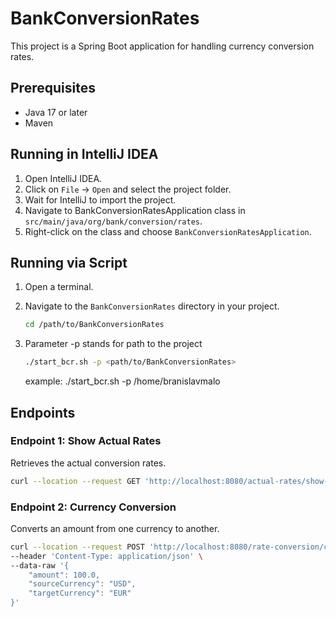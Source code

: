 # BankConversionRates

This project is a Spring Boot application for handling currency conversion rates.

## Prerequisites

- Java 17 or later
- Maven

## Running in IntelliJ IDEA

1. Open IntelliJ IDEA.
2. Click on `File` -> `Open` and select the project folder.
3. Wait for IntelliJ to import the project.
4. Navigate to BankConversionRatesApplication class in `src/main/java/org/bank/conversion/rates`.
5. Right-click on the class and choose `BankConversionRatesApplication`.

## Running via Script

1. Open a terminal.
2. Navigate to the `BankConversionRates` directory in your project.
   ```bash
   cd /path/to/BankConversionRates
   ```
3. Parameter -p stands for path to the project
   ```bash
   ./start_bcr.sh -p <path/to/BankConversionRates>
   ```

   example: ./start_bcr.sh -p /home/branislavmalo

## Endpoints

### Endpoint 1: Show Actual Rates

Retrieves the actual conversion rates.

```bash
curl --location --request GET 'http://localhost:8080/actual-rates/show-rates'
```

### Endpoint 2: Currency Conversion

Converts an amount from one currency to another.

```bash
curl --location --request POST 'http://localhost:8080/rate-conversion/convert' \
--header 'Content-Type: application/json' \
--data-raw '{
    "amount": 100.0,
    "sourceCurrency": "USD",
    "targetCurrency": "EUR"
}'
```